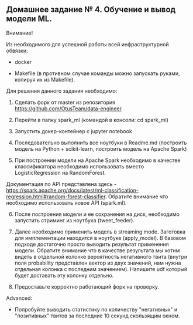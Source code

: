 ## Домашнeе заданиe № 4. Обучение и вывод модели ML.

Внимание!

Из необходимого для успешной работы всей инфраструктурной обвязки:

- docker

- Makefile  (в противном случае команды можно запускать руками, копируя их из Makefile).

Для решения данного задания необходимо:

1. Сделать форк от master из репозитория https://github.com/OtusTeam/data-engineer

2. Перейти в папку spark_ml (командой в консоли: cd spark_ml)

3. Запустить докер-контейнер с jupyter notebook

4. Последовательно выполнить все ноутбуки в Readme.md (построить модель на Python + scikit-learn, построить модель на Apache Spark)

5. При построении модели на Apache Spark необходимо в качестве классификатора необходимо использовать вместо  LogisticRegression на RandomForest. 

Документация по API представлена здесь -  https://spark.apache.org/docs/latest/ml-classification-regression.html#random-forest-classifier. Обратите внимание что необходимо использовать новое API (spark.ml). 

6. После построения модели и ее сохранения на диск, необходимо запустить стриминг из ноутбука (tweet_feeder). 

7. Далее необходимо применить модель в streaming mode. Заготовка для имплементации находится в ноутбуке (apply_model). В базовом подходе достаточно просто выводить результат применения модели. Обратите внимание что в качестве результата мы хотим видеть в отдельной колонке вероятность негативного твита (внутри поля probability представлен вектор из двух значений, нам нужна отдельная колонка с последним значением). Напишите udf который будет доставать эту колонку отдельно. 

8. Предоставьте корректно работающий форк на проверку. 

 Advanced:

- Попробуйте выводить статистику по количеству "негативных" и "позитивных" твитов за последние 10 секунд скользящим окном. 

